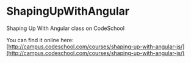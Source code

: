 # ShapingUpWithAngular
Shaping Up With Angular class on CodeSchool

You can find it online here: [http://campus.codeschool.com/courses/shaping-up-with-angular-js/](http://campus.codeschool.com/courses/shaping-up-with-angular-js/)
